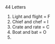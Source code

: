 44 Letters

1. Light and flight = F
2. Chief and chef = I
3. Crate and rate = C
4. Boat and bat = O
5. 
